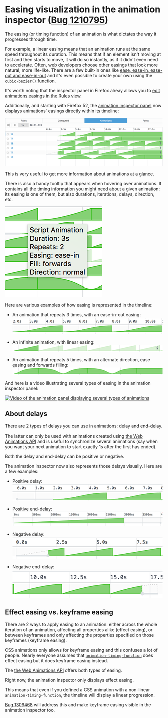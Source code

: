 # Easing visualization in the animation inspector ([Bug 1210795](https://bugzilla.mozilla.org/show_bug.cgi?id=1210795))

The easing (or  timing function) of an animation is what dictates the way it progresses through time.

For example, a linear easing means that an animation runs at the same speed throughout its duration. This means that if an element isn't moving at first and then starts to move, it will do so instantly, as if it didn't even need to accelerate.
Often, web developers choose other easings that look more natural, more life-like. There are a few built-in ones like [ease, ease-in, ease-out and ease-in-out](https://developer.mozilla.org/en-US/docs/Web/CSS/animation-timing-function#single-timing-function) and it's even possible to create your own using the [`cubic-bezier()` function](https://developer.mozilla.org/en-US/docs/Web/CSS/single-transition-timing-function#The_cubic-bezier()_class_of_timing-functions).

It's worth noting that the inspector panel in Firefox alreay allows you to [edit animations easings in the Rules view](https://developer.mozilla.org/en-US/docs/Tools/Page_Inspector/How_to/Work_with_animations#Edit_timing_functions).

Additionally, and starting with Firefox 52, the [animation inspector panel](https://developer.mozilla.org/en-US/docs/Tools/Page_Inspector/How_to/Work_with_animations#Animation_inspector) now displays animations' easings directly within its timeline:

![Screenshot of various easings in the animation inspector](timeline-easing.png)

This is very useful to get more information about animations at a glance.

There is also a handy tooltip that appears when hovering over animations. It contains all the timing information you might need about a given animation: its easing is one of them, but also durations, iterations, delays, direction, etc.

![Screenshot of the timing tooltip](timing-tooltip.png)

Here are various examples of how easing is represented in the timeline:

- An animation that repeats 3 times, with an ease-in-out easing:
![Screenshot of an ease-in-out animation with 3 iterations](ease-in-out-3-iterations.png)

- An infinite animation, with linear easing:
![Screenshot of a linear animation with infinite iterations](linear-infinite.png)

- An animation that repeats 5 times, with an alternate direction, ease easing and forwards filling:
![Screenshot of a ease animation with alternate direction](ease-alternate.png)

And here is a video illustrating several types of easing in the animation inspector panel:

[![Video of the animation panel displaying several types of animations](https://img.youtube.com/vi/OJT-yfTlIE/0.jpg)](https://www.youtube.com/watch?v=OJT-yfTlIE)

## About delays

There are 2 types of delays you can use in animations: delay and end-delay.

The latter can only be used with animations created using [the Web Animations API](https://developer.mozilla.org/en-US/docs/Web/API/Web_Animations_API) and is useful to synchronize several animations (say when you want your next animation to start exactly 1s after the first has ended).

Both the delay and end-delay can be positive or negative.

The animation inspector now also represents those delays visually. Here are a few examples:

- Positive delay:
![Screenshot of positive delay](positive-delay.png)

- Positive end-delay:
![Screenshot of positive end-delay](positive-end-delay.png)

- Negative delay:
![Screenshot of negative delay](negative-delay.png)

- Negative end-delay:
![Screenshot of negative end-delay](negative-end-delay.png)

## Effect easing vs. keyframe easing

There are 2 ways to apply easing to an animation: either across the whole iteration of an animation, affecting all properties alike (effect easing), or between keyframes and only affecting the properties specified on those keyframes (keyframe easing).

CSS animations only allows for keyframe easing and this confuses a lot of people. Nearly everyone assumes that [`animation-timing-function`](https://developer.mozilla.org/en-US/docs/Web/CSS/animation-timing-function) does effect easing but it does keyframe easing instead.

The [the Web Animations API](https://developer.mozilla.org/en-US/docs/Web/API/Web_Animations_API) offers both types of easing.

Right now, the animation inspector only displays effect easing.

This means that even if you defined a CSS animation with a non-linear `animation-timing-function`, the timeline will display a linear progression.

[Bug 1309468](https://bugzilla.mozilla.org/show_bug.cgi?id=1309468) will address this and make keyframe easing visible in the animation inspector too.
